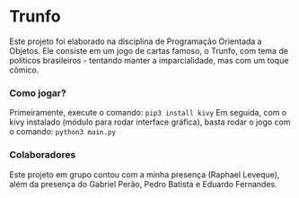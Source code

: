 # Trunfo

Este projeto foi elaborado na disciplina de Programação Orientada a Objetos. Ele consiste em um jogo de cartas famoso, o Trunfo, com tema de políticos brasileiros - tentando manter a imparcialidade, mas com um toque cômico.

### Como jogar? 
Primeiramente, execute o comando: ``pip3 install kivy``
Em seguida, com o kivy instalado (módulo para rodar interface gráfica), basta rodar o jogo com o comando: ``python3 main.py``


### Colaboradores
Este projeto em grupo contou com a minha presença (Raphael Leveque), além da presença do Gabriel Perão, Pedro Batista e Eduardo Fernandes.

